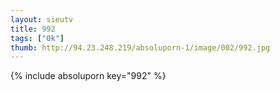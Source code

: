 ```yaml
--- 
layout: sieutv
title: 992
tags: ["0k"]
thumb: http://94.23.248.219/absoluporn-1/image/002/992.jpg
---
```

{% include absoluporn key="992" %} 
